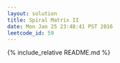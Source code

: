 ```yaml
---
layout: solution
title: Spiral Matrix II
date: Mon Jan 25 23:48:41 PST 2016
leetcode_id: 59
---
```

{% include_relative README.md %}
